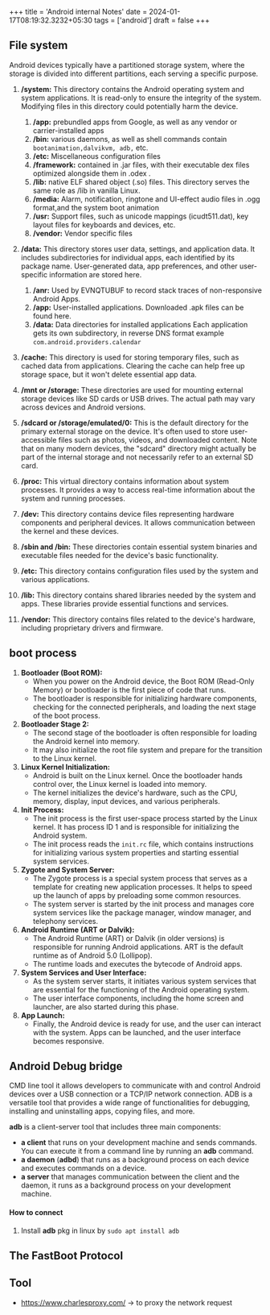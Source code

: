 +++
title = 'Android internal Notes'
date  = 2024-01-17T08:19:32.3232+05:30
tags  = ['android']
draft = false
+++


## File system
Android devices typically have a partitioned storage system, where the storage is divided into different partitions, each serving a specific purpose.

1. **/system:** This directory contains the Android operating system and system applications. It is read-only to ensure the integrity of the system. Modifying files in this directory could potentially harm the device.

	1. **/app:** prebundled apps from Google, as well as any vendor or carrier-installed apps
	2. **/bin:** various daemons, as well as shell commands contain` bootanimation,dalvikvm, adb,` etc.
	3. **/etc:** Miscellaneous configuration files
	4. **/framework:** contained in .jar files, with their executable dex files optimized alongside them in .odex .
	5. **/lib:** native ELF shared object (.so) files. This directory serves the same role as /lib in vanilla Linux.
	6. **/media:** Alarm, notification, ringtone and UI-effect audio files in .ogg format,and the system boot animation
	7. **/usr:** Support files, such as unicode mappings (icudt511.dat), key layout files for keyboards and devices, etc.
	8. **/vendor:** Vendor specific files
    
2. **/data:** This directory stores user data, settings, and application data. It includes subdirectories for individual apps, each identified by its package name. User-generated data, app preferences, and other user-specific information are stored here.
	1. **/anr:**  Used by EVNQTUBUF to record stack traces of non-responsive Android Apps. 
	2. **/app:** User-installed applications. Downloaded .apk files can be found here.
	3. **/data:** Data directories for installed applications Each application gets its own subdirectory, in reverse DNS format example `com.android.providers.calendar`
    
3. **/cache:** This directory is used for storing temporary files, such as cached data from applications. Clearing the cache can help free up storage space, but it won't delete essential app data.
    
4. **/mnt or /storage:** These directories are used for mounting external storage devices like SD cards or USB drives. The actual path may vary across devices and Android versions.
    
5. **/sdcard or /storage/emulated/0:** This is the default directory for the primary external storage on the device. It's often used to store user-accessible files such as photos, videos, and downloaded content. Note that on many modern devices, the "sdcard" directory might actually be part of the internal storage and not necessarily refer to an external SD card.
    
6. **/proc:** This virtual directory contains information about system processes. It provides a way to access real-time information about the system and running processes.
    
7. **/dev:** This directory contains device files representing hardware components and peripheral devices. It allows communication between the kernel and these devices.
    
8. **/sbin and /bin:** These directories contain essential system binaries and executable files needed for the device's basic functionality.
    
9. **/etc:** This directory contains configuration files used by the system and various applications.
    
10. **/lib:** This directory contains shared libraries needed by the system and apps. These libraries provide essential functions and services.
    
11. **/vendor:** This directory contains files related to the device's hardware, including proprietary drivers and firmware.

## boot process
1. **Bootloader (Boot ROM):**
    - When you power on the Android device, the Boot ROM (Read-Only Memory) or bootloader is the first piece of code that runs.
    - The bootloader is responsible for initializing hardware components, checking for the connected peripherals, and loading the next stage of the boot process.
2. **Bootloader Stage 2:**
    - The second stage of the bootloader is often responsible for loading the Android kernel into memory.
    - It may also initialize the root file system and prepare for the transition to the Linux kernel.
3. **Linux Kernel Initialization:**
    - Android is built on the Linux kernel. Once the bootloader hands control over, the Linux kernel is loaded into memory.
    - The kernel initializes the device's hardware, such as the CPU, memory, display, input devices, and various peripherals.
4. **Init Process:**
    - The init process is the first user-space process started by the Linux kernel. It has process ID 1 and is responsible for initializing the Android system.
    - The init process reads the `init.rc` file, which contains instructions for initializing various system properties and starting essential system services.
5. **Zygote and System Server:**
    - The Zygote process is a special system process that serves as a template for creating new application processes. It helps to speed up the launch of apps by preloading some common resources.
    - The system server is started by the init process and manages core system services like the package manager, window manager, and telephony services.
6. **Android Runtime (ART or Dalvik):**
    - The Android Runtime (ART) or Dalvik (in older versions) is responsible for running Android applications. ART is the default runtime as of Android 5.0 (Lollipop).
    - The runtime loads and executes the bytecode of Android apps.
7. **System Services and User Interface:**
    - As the system server starts, it initiates various system services that are essential for the functioning of the Android operating system.
    - The user interface components, including the home screen and launcher, are also started during this phase.
8. **App Launch:**
    - Finally, the Android device is ready for use, and the user can interact with the system. Apps can be launched, and the user interface becomes responsive.

## Android Debug bridge

CMD line tool it allows developers to communicate with and control Android devices over a USB connection or a TCP/IP network connection. ADB is a versatile tool that provides a wide range of functionalities for debugging, installing and uninstalling apps, copying files, and more.

**adb** is a client-server tool that includes three main components:

- **a client** that runs on your development machine and sends commands. You can execute it from a command line by running an **adb** command.
- **a daemon** (**adbd**) that runs as a background process on each device and executes commands on a device.
- **a server** that manages communication between the client and the daemon, it runs as a background process on your development machine.

#### How to connect
1. Install **adb** pkg in linux by `sudo apt install adb`



## The FastBoot Protocol






## Tool
- https://www.charlesproxy.com/ -> to proxy the  network request
